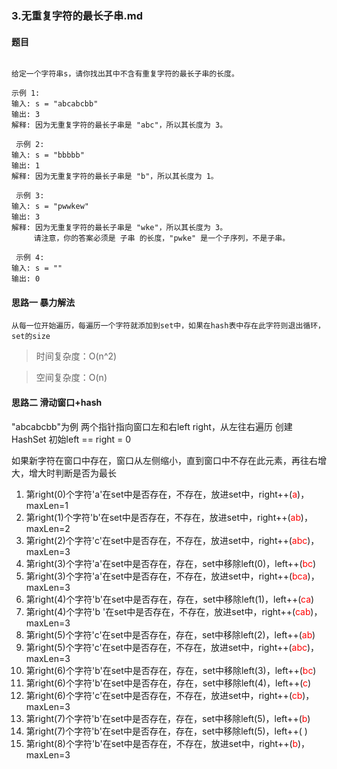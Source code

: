 ### 3.无重复字符的最长子串.md
#### 题目
```

```
```
给定一个字符串s，请你找出其中不含有重复字符的最长子串的长度。 
```

```
示例 1: 
输入: s = "abcabcbb"
输出: 3 
解释: 因为无重复字符的最长子串是 "abc"，所以其长度为 3。

 示例 2: 
输入: s = "bbbbb"
输出: 1
解释: 因为无重复字符的最长子串是 "b"，所以其长度为 1。

 示例 3: 
输入: s = "pwwkew"
输出: 3
解释: 因为无重复字符的最长子串是 "wke"，所以其长度为 3。
     请注意，你的答案必须是 子串 的长度，"pwke" 是一个子序列，不是子串。

 示例 4: 
输入: s = ""
输出: 0
```
#### 思路一 暴力解法

```
从每一位开始遍历，每遍历一个字符就添加到set中，如果在hash表中存在此字符则退出循环，set的size
```

> 时间复杂度：O(n^2)

> 空间复杂度：O(n)

#### 思路二 滑动窗口+hash

"abcabcbb"为例
两个指针指向窗口左和右left right，从左往右遍历
创建HashSet
初始left == right = 0

如果新字符在窗口中存在，窗口从左侧缩小，直到窗口中不存在此元素，再往右增大，增大时判断是否为最长

1. 第right(0)个字符'a'在set中是否存在，不存在，放进set中，right++(<span style="color:red">a</span>)，maxLen=1
2. 第right(1)个字符'b'在set中是否存在，不存在，放进set中，right++(<span style="color:red">ab</span>)，maxLen=2
3. 第right(2)个字符'c'在set中是否存在，不存在，放进set中，right++(<span style="color:red">abc</span>)，maxLen=3
4. 第right(3)个字符'a'在set中是否存在，存在，set中移除left(0)，left++(<span style="color:red">bc</span>)
5. 第right(3)个字符'a'在set中是否存在，不存在，放进set中，right++(<span style="color:red">bca</span>)，maxLen=3
6. 第right(4)个字符'b'在set中是否存在，存在，set中移除left(1)，left++(<span style="color:red">ca</span>)
7. 第right(4)个字符'b	'在set中是否存在，不存在，放进set中，right++(<span style="color:red">cab</span>)，maxLen=3
8. 第right(5)个字符'c'在set中是否存在，存在，set中移除left(2)，left++(<span style="color:red">ab</span>)
9. 第right(5)个字符'c'在set中是否存在，不存在，放进set中，right++(<span style="color:red">abc</span>)，maxLen=3
10. 第right(6)个字符'b'在set中是否存在，存在，set中移除left(3)，left++(<span style="color:red">bc</span>)
11. 第right(6)个字符'b'在set中是否存在，存在，set中移除left(4)，left++(<span style="color:red">c</span>)
12. 第right(6)个字符'c'在set中是否存在，不存在，放进set中，right++(<span style="color:red">cb</span>)，maxLen=3
13. 第right(7)个字符'b'在set中是否存在，存在，set中移除left(5)，left++(<span style="color:red">b</span>)
14. 第right(7)个字符'b'在set中是否存在，存在，set中移除left(5)，left++( )
15. 第right(8)个字符'b'在set中是否存在，不存在，放进set中，right++(<span style="color:red">b</span>)，maxLen=3

